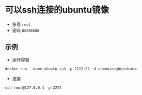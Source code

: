 # 可以ssh连接的ubuntu镜像

* 账号 ```root```
* 密码 ```88888888```

## 示例
* 运行容器
```
docker run --name ubuntu_ssh -p 2222:22 -d chenqionghe/ubuntu
```
* 连接
```
ssh root@127.0.0.1 -p 2222
```


